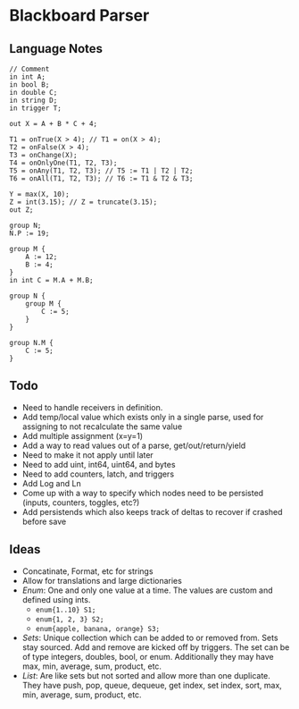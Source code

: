 ﻿# Blackboard Parser

## Language Notes

```
// Comment
in int A;
in bool B;
in double C;
in string D;
in trigger T;

out X = A + B * C + 4;

T1 = onTrue(X > 4); // T1 = on(X > 4);
T2 = onFalse(X > 4);
T3 = onChange(X);
T4 = onOnlyOne(T1, T2, T3);
T5 = onAny(T1, T2, T3); // T5 := T1 | T2 | T2;
T6 = onAll(T1, T2, T3); // T6 := T1 & T2 & T3;

Y = max(X, 10);
Z = int(3.15); // Z = truncate(3.15);
out Z;

group N;
N.P := 19;

group M {
    A := 12;
    B := 4;
}
in int C = M.A + M.B;

group N {
    group M {
        C := 5;
    }
}

group N.M {
    C := 5;
}
```

## Todo

- Need to handle receivers in definition.
- Add temp/local value which exists only in a single parse, used for assigning to not recalculate the same value
- Add multiple assignment (x=y=1)
- Add a way to read values out of a parse, get/out/return/yield
- Need to make it not apply until later
- Need to add uint, int64, uint64, and bytes
- Need to add counters, latch, and triggers
- Add Log and Ln
- Come up with a way to specify which nodes need to be persisted (inputs, counters, toggles, etc?)
- Add persistends which also keeps track of deltas to recover if crashed before save

## Ideas

- Concatinate, Format, etc for strings
- Allow for translations and large dictionaries
- *Enum*: One and only one value at a time. The values are custom and defined using ints.
  - `enum{1..10} S1;`
  - `enum{1, 2, 3} S2;`
  - `enum{apple, banana, orange} S3;`
- *Sets*: Unique collection which can be added to or removed from. Sets stay sourced.
  Add and remove are kicked off by triggers. The set can be of type integers, doubles, bool, or enum.
  Additionally they may have max, min, average, sum, product, etc.
- *List*: Are like sets but not sorted and allow more than one duplicate.
  They have push, pop, queue, dequeue, get index, set index, sort, max, min, average, sum, product, etc.
